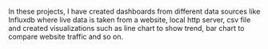 In these projects, I have created dashboards from different data sources like Influxdb where live data is taken from a website, local http server, csv file and created visualizations such as line chart to show trend, bar chart to compare website traffic and so on.
